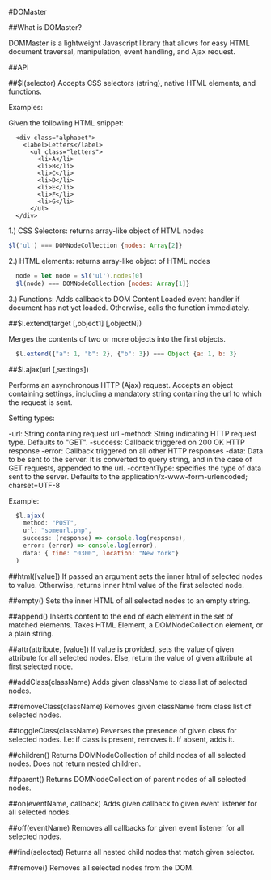 #DOMaster

##What is DOMaster?

DOMMaster is a lightweight Javascript library that allows for easy HTML document traversal, manipulation, event handling, and Ajax request.

##API

##$l(selector)
Accepts CSS selectors (string), native HTML elements, and functions.

Examples:

Given the following HTML snippet:

```    
  <div class="alphabet">
    <label>Letters</label>
      <ul class="letters">
        <li>A</li>
        <li>B</li>
        <li>C</li>
        <li>D</li>
        <li>E</li>
        <li>F</li>
        <li>G</li>
      </ul>
  </div>

```
1.) CSS Selectors: returns array-like object of HTML nodes  
```js
$l('ul') === DOMNodeCollection {nodes: Array[2]}
```
2.) HTML elements: returns array-like object of HTML nodes
```js
  node = let node = $l('ul').nodes[0]
  $l(node) === DOMNodeCollection {nodes: Array[1]}
```
3.) Functions: Adds callback to DOM Content Loaded event handler if document has not yet loaded. Otherwise, calls the function immediately.

##$l.extend(target [,object1] [,objectN])

Merges the contents of two or more objects into the first objects.

```js
  $l.extend({"a": 1, "b": 2}, {"b": 3}) === Object {a: 1, b: 3}
```

##$l.ajax(url [,settings])

Performs an asynchronous HTTP (Ajax) request. Accepts an object containing settings, including a mandatory string containing the url to which the request is sent.

Setting types:

-url: String containing request url
-method: String indicating HTTP request type. Defaults to "GET".
-success: Callback triggered on 200 OK HTTP response
-error: Callback triggered on all other HTTP responses
-data: Data to be sent to the server. It is converted to query string, and in the case of GET requests, appended to the url.
-contentType: specifies the type of data sent to the server. Defaults to the application/x-www-form-urlencoded; charset=UTF-8

Example:

```js
  $l.ajax(
    method: "POST",
    url: "someurl.php",
    success: (response) => console.log(response),
    error: (error) => console.log(error),
    data: { time: "0300", location: "New York"}
  )
```

##html([value])
If passed an argument sets the inner html of selected nodes to value. Otherwise, returns inner html value of the first selected node.

##empty()
Sets the inner HTML of all selected nodes to an empty string.

##append()
Inserts content to the end of each element in the set of matched elements. Takes HTML Element, a DOMNodeCollection element, or a plain string.

##attr(attribute, [value])
If value is provided, sets the value of given attribute for all selected nodes. Else, return the value of given attribute at first selected node.

##addClass(className)
Adds given className to class list of selected nodes.

##removeClass(className)
Removes given className from class list of selected nodes.

##toggleClass(className)
Reverses the presence of given class for selected nodes. I.e: if class is present, removes it. If absent, adds it.

##children()
Returns DOMNodeCollection of child nodes of all selected nodes. Does not return nested children.

##parent()
Returns DOMNodeCollection of parent nodes of all selected nodes.

##on(eventName, callback)
Adds given callback to given event listener for all selected nodes.

##off(eventName)
Removes all callbacks for given event listener for all selected nodes.

##find(selected)
Returns all nested child nodes that match given selector.

##remove()
Removes all selected nodes from the DOM. 
